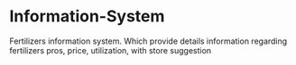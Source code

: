 # Information-System
Fertilizers information system. Which provide details information regarding fertilizers pros, price, utilization, with store suggestion
